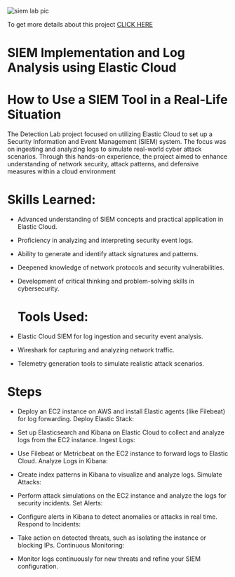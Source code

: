 ![siem lab pic](https://github.com/user-attachments/assets/c1e7fefd-c66b-4185-9388-f3828ee4e918)

To get more details about this project 
<a href="https://medium.com/@aliceeneyo/how-to-use-a-siem-tool-in-a-real-life-situation-88e13e3cd923">CLICK HERE</a>
# SIEM Implementation and Log Analysis using Elastic Cloud
# How to Use a SIEM Tool in a Real-Life Situation

The Detection Lab project focused on utilizing Elastic Cloud to set up a Security Information and Event Management (SIEM) system. The focus was on ingesting and analyzing logs to simulate real-world cyber attack scenarios. Through this hands-on experience, the project aimed to enhance understanding of network security, attack patterns, and defensive measures within a cloud environment

# Skills Learned:

- Advanced understanding of SIEM concepts and practical application in Elastic Cloud.
- Proficiency in analyzing and interpreting security event logs.
- Ability to generate and identify attack signatures and patterns.
- Deepened knowledge of network protocols and security vulnerabilities.
- Development of critical thinking and problem-solving skills in cybersecurity.

  # Tools Used:

- Elastic Cloud SIEM for log ingestion and security event analysis.
- Wireshark for capturing and analyzing network traffic.
- Telemetry generation tools to simulate realistic attack scenarios.

# Steps

- Deploy an EC2 instance on AWS and install Elastic agents (like Filebeat) for log forwarding.
  Deploy Elastic Stack:

- Set up Elasticsearch and Kibana on Elastic Cloud to collect and analyze logs from the EC2 instance.
  Ingest Logs:

- Use Filebeat or Metricbeat on the EC2 instance to forward logs to Elastic Cloud.
  Analyze Logs in Kibana:

- Create index patterns in Kibana to visualize and analyze logs.
  Simulate Attacks:

- Perform attack simulations on the EC2 instance and analyze the logs for security incidents.
  Set Alerts:

- Configure alerts in Kibana to detect anomalies or attacks in real time.
  Respond to Incidents:

- Take action on detected threats, such as isolating the instance or blocking IPs.
  Continuous Monitoring:

- Monitor logs continuously for new threats and refine your SIEM configuration.

  





